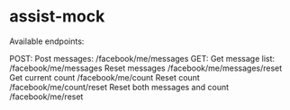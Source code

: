 # assist-mock

Available endpoints:

POST:
Post messages:
/facebook/me/messages
GET: 
Get message list:
/facebook/me/messages
Reset messages
/facebook/me/messages/reset
Get current count
/facebook/me/count
Reset count
/facebook/me/count/reset
Reset both messages and count
/facebook/me/reset 
